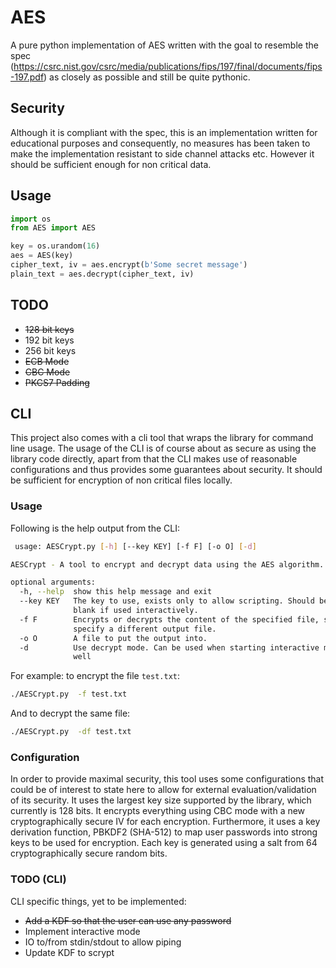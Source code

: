 # AES

A pure python implementation of AES written with the goal to resemble the 
spec (https://csrc.nist.gov/csrc/media/publications/fips/197/final/documents/fips-197.pdf) as closely as possible and still be quite pythonic.

## Security

Although it is compliant with the spec, this is an implementation written for
educational purposes and consequently, no measures has been taken to make the 
implementation resistant to side channel attacks etc. However it should be
sufficient enough for non critical data. 

## Usage

````python
import os
from AES import AES

key = os.urandom(16)
aes = AES(key)
cipher_text, iv = aes.encrypt(b'Some secret message')
plain_text = aes.decrypt(cipher_text, iv)
````

## TODO

- ~~128 bit keys~~
- 192 bit keys
- 256 bit keys
- ~~ECB Mode~~
- ~~CBC Mode~~
- ~~PKCS7 Padding~~

## CLI

This project also comes with a cli tool that wraps the library for command line usage.
The usage of the CLI is of course about as secure as using the library code directly,
apart from that the CLI makes use of reasonable configurations and thus provides some
guarantees about security. It should be sufficient for encryption of non critical files locally.
 
### Usage

 Following is the help output from the CLI:

````bash
 usage: AESCrypt.py [-h] [--key KEY] [-f F] [-o O] [-d]

AESCrypt - A tool to encrypt and decrypt data using the AES algorithm.

optional arguments:
  -h, --help  show this help message and exit
  --key KEY   The key to use, exists only to allow scripting. Should be left
              blank if used interactively.
  -f F        Encrypts or decrypts the content of the specified file, set the -o flag to
              specify a different output file.
  -o O        A file to put the output into.
  -d          Use decrypt mode. Can be used when starting interactive mode as
              well
````

For example: to encrypt the file `test.txt`:

````bash
./AESCrypt.py  -f test.txt
````

And to decrypt the same file:

````bash
./AESCrypt.py  -df test.txt
````

### Configuration
In order to provide maximal security, this tool uses some configurations that 
could be of interest to state here to allow for external evaluation/validation
of its security. It uses the largest key size supported by the library, which
currently is 128 bits. It encrypts everything using CBC mode with a new 
cryptographically secure IV for each encryption. Furthermore, it uses a key
derivation function, PBKDF2 (SHA-512) to map user passwords into strong keys to
be used for encryption. Each key is generated using a salt from 64
cryptographically secure random bits. 

### TODO (CLI)

CLI specific things, yet to be implemented:

- ~~Add a KDF so that the user can use any password~~
- Implement interactive mode
- IO to/from stdin/stdout to allow piping
- Update KDF to scrypt
